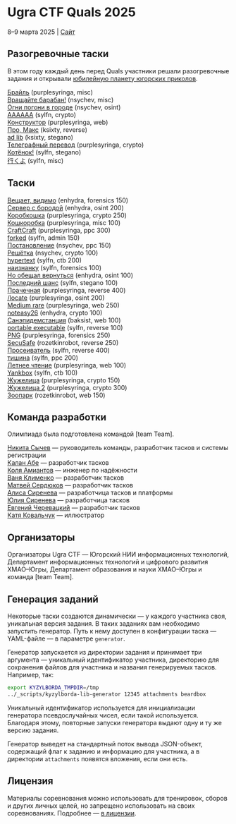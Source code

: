 # Ugra CTF Quals 2025

8–9 марта 2025 | [Сайт](https://2025.ugractf.ru/)

## Разогревочные таски

В этом году каждый день перед Quals участники решали разогревочные задания и открывали [юбилейную планету югорских приколов](https://2025.ugractf.ru).

[Брайль](advent/dots/) (purplesyringa, misc)  
[Вращайте барабан!](advent/wheel/) (nsychev, misc)  
[Огни погони в городе](advent/racelights/) (nsychev, osint)  
[AAAAAA](advent/aaaaaa/) (sylfn, crypto)  
[Конструктор](advent/constructor/) (purplesyringa, web)  
[Про, Макс](advent/vip/) (ksixty, reverse)  
[ad lib](advent/adlib/) (ksixty, stegano)  
[Телеграфный перевод](advent/wiretransfer/) (purplesyringa, crypto)  
[Котёнок!](advent/kitty/) (sylfn, stegano)  
[行くよ](advent/ikuyo/) (sylfn, misc)

## Таски

[Вещает, видимо](tasks/apparentcast/) (enhydra, forensics 150)  
[Сервер с бородой](tasks/beardbox/) (enhydra, osint 200)  
[Коробкошка](tasks/boxcat/) (purplesyringa, crypto 250)  
[Кошкоробка](tasks/catbox/) (purplesyringa, misc 100)  
[CraftCraft](tasks/craftcraft/) (purplesyringa, ppc 300)  
[forked](tasks/forked/) (sylfn, admin 150)  
[Постановление](tasks/gosdiff/) (nsychev, ppc 150)  
[Решётка](tasks/grille/) (nsychev, crypto 100)  
[hypertext](tasks/hypertext/) (sylfn, ctb 200)  
[наизнанку](tasks/insideout/) (sylfn, forensics 100)  
[Но обещал вернуться](tasks/jetlagged/) (enhydra, osint 100)  
[Последний шанс](tasks/lastchance/) (sylfn, stegano 100)  
[Прачечная](tasks/laundromat/) (purplesyringa, reverse 400)  
[/locate](tasks/locate/) (purplesyringa, osint 200)  
[Medium rare](tasks/mediumrare/) (purplesyringa, web 250)  
[noteasy26](tasks/noteasy26/) (enhydra, crypto 100)  
[Санэпидемстанция](tasks/pestcontrol/) (baksist, web 100)  
[portable executable](tasks/portableexecutable/) (sylfn, reverse 100)  
[PNG](tasks/portablegraphics/) (purplesyringa, forensics 250)  
[SecuSafe](tasks/secusafe/) (rozetkinrobot, reverse 250)  
[Просеиватель](tasks/sifter/) (sylfn, reverse 400)  
[тишина](tasks/silence/) (sylfn, ppc 200)  
[Летнее чтение](tasks/summerreading/) (purplesyringa, web 100)  
[Yankbox](tasks/yankbox/) (sylfn, ctb 100)  
[Жужелица](tasks/zhuzhelitsa/) (purplesyringa, crypto 150)  
[Жужелица 2](tasks/zhuzhelitsa2/) (purplesyringa, crypto 300)  
[Зоопарк](tasks/zoo/) (rozetkinrobot, web 150)

## Команда разработки

Олимпиада была подготовлена командой [team Team].

[Никита Сычев](https://github.com/nsychev) — руководитель команды, разработчик тасков и системы регистрации  
[Калан Абе](https://github.com/kalan) — разработчик тасков  
[Коля Амиантов](https://github.com/abbradar) — инженер по надёжности  
[Ваня Клименко](https://github.com/ksixty) — разработчик тасков  
[Матвей Сердюков](https://github.com/baksist) — разработчик тасков  
[Алиса Сиренева](https://github.com/purplesyringa) — разработчица тасков и платформы  
[Юлия Сиренева](https://github.com/yuki0iq) — разработчица тасков  
[Евгений Черевацкий](https://github.com/rozetkinrobot) — разработчик тасков  
[Катя Ковальчук](https://behance.net/nclbrt) — иллюстратор

## Организаторы

Организаторы Ugra CTF — Югорский НИИ информационных технологий, Департамент информационных технологий и цифрового развития ХМАО–Югры, Департамент образования и науки ХМАО–Югры и команда [team Team].

## Генерация заданий

Некоторые таски создаются динамически — у каждого участника своя, уникальная версия задания. В таких заданиях вам необходимо запустить генератор. Путь к нему доступен в конфигурации таска — YAML-файле — в параметре `generator`.

Генератор запускается из директории задания и принимает три аргумента — уникальный идентификатор участника, директорию для сохранения файлов для участника и названия генерируемых тасков. Например, так:

```bash
export KYZYLBORDA_TMPDIR=/tmp
../_scripts/kyzylborda-lib-generator 12345 attachments beardbox
```

Уникальный идентификатор используется для инициализации генератора псевдослучайных чисел, если такой используется. Благодаря этому, повторные запуски генератора выдают одну и ту же версию задания.

Генератор выведет на стандартный поток вывода JSON-объект, содержащий флаг к заданию и информацию для участника, а в директории `attachments` появятся вложения, если они есть.

## Лицензия

Материалы соревнования можно использовать для тренировок, сборов и других личных целей, но запрещено использовать на своих соревнованиях. Подробнее — [в лицензии](LICENSE).
